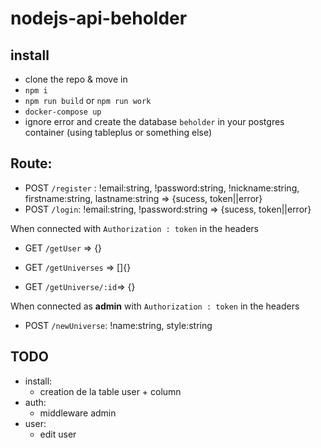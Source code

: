 # nodejs-api-beholder

## install

-   clone the repo & move in
-   `npm i`
-   `npm run build` or `npm run work`
-   `docker-compose up`
-   ignore error and create the database `beholder` in your postgres container (using tableplus or something else)

## Route:

-   POST `/register` : !email:string, !password:string, !nickname:string, firstname:string, lastname:string => {sucess, token||error}
-   POST `/login`: !email:string, !password:string => {sucess, token||error}

When connected with `Authorization : token` in the headers

-   GET `/getUser` => {}

-   GET `/getUniverses` => []{}
-   GET `/getUniverse/:id`=> {}

When connected as **admin** with `Authorization : token` in the headers

-   POST `/newUniverse`: !name:string, style:string

## TODO

-   install:
    -   creation de la table user + column
-   auth:
    -   middleware admin
-   user:
    -   edit user
